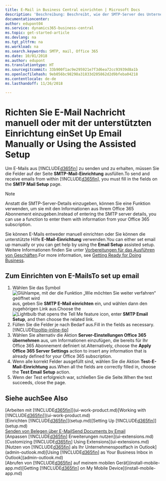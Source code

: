 ```yaml
---
title: E-Mail in Business Central einrichten | Microsoft Docs
description: 'Beschreibung: Beschreibt, wie der SMTP-Server des Unternehmens verwendet wird, um in Business Central E-Mail zu senden und zu empfangen und wie die E-Mail-Servereinstellungen verwendet werden, die im Office 365 Abonnement erstellt wurden.'
documentationcenter: 
author: edupont04
ms.service: dynamics365-business-central
ms.topic: get-started-article
ms.devlang: na
ms.tgt_pltfrm: na
ms.workload: na
ms.search.keywords: SMTP, mail, Office 365
ms.date: 10/01/2018
ms.author: edupont
ms.translationtype: HT
ms.sourcegitcommit: 33b900f1ac9e295921e7f3d6ea72cc93939d8a1b
ms.openlocfilehash: 9eb056bc98298a31833d205862d2d9bfeba04218
ms.contentlocale: de-de
ms.lasthandoff: 11/26/2018

---
```

# <a name="set-up-email-manually-or-using-the-assisted-setup"></a><span data-ttu-id="2d48e-103">Richten Sie E-Mail Nachricht manuell oder mit der unterstützten Einrichtung ein</span><span class="sxs-lookup"><span data-stu-id="2d48e-103">Set Up Email Manually or Using the Assisted Setup</span></span>
<span data-ttu-id="2d48e-104">Um E-Mails aus [!INCLUDE[d365fin](includes/d365fin_md.md)] zu senden und zu erhalten, müssen Sie die Felder auf der Seite **SMTP-Mail-Einrichtung** ausfüllen.</span><span class="sxs-lookup"><span data-stu-id="2d48e-104">To send and receive emails from within [!INCLUDE[d365fin](includes/d365fin_md.md)], you must fill in the fields on the **SMTP Mail Setup** page.</span></span>

> [!NOTE]  
>   <span data-ttu-id="2d48e-105">Anstatt die SMTP-Server-Details einzugeben, können Sie eine Funktion verwenden, um sie mit den Informationen aus Ihrem Office 365 Abonnement einzugeben.</span><span class="sxs-lookup"><span data-stu-id="2d48e-105">Instead of entering the SMTP server details, you can use a function to enter them with information from your Office 365 subscription.</span></span>

<span data-ttu-id="2d48e-106">Sie können E-Mails entweder manuell einrichten oder Sie können die unterstützte Hilfe **E-Mail-Einrichtung** verwenden.</span><span class="sxs-lookup"><span data-stu-id="2d48e-106">You can either set email up manually or you can get help by using the **Email Setup** assisted setup.</span></span> <span data-ttu-id="2d48e-107">Weitere Informationen finden Sie unter [Vorbereitungen für das Ausführen von Geschäften](ui-get-ready-business.md).</span><span class="sxs-lookup"><span data-stu-id="2d48e-107">For more information, see [Getting Ready for Doing Business](ui-get-ready-business.md).</span></span>  

## <a name="to-set-up-email"></a><span data-ttu-id="2d48e-108">Zum Einrichten von E-Mails</span><span class="sxs-lookup"><span data-stu-id="2d48e-108">To set up email</span></span>
1. <span data-ttu-id="2d48e-109">Wählen Sie das Symbol ![Glühlampe, mit der die Funktion „Wie möchten Sie weiter verfahren“ geöffnet wird](media/ui-search/search_small.png "Wie möchten Sie weiter verfahren?") aus, geben Sie **SMTP E-Mail einrichten** ein, und wählen dann den zugehörigen Link aus.</span><span class="sxs-lookup"><span data-stu-id="2d48e-109">Choose the ![Lightbulb that opens the Tell Me feature](media/ui-search/search_small.png "Tell me what you want to do") icon, enter **SMTP Email Setup**, and then choose the related link.</span></span>
2. <span data-ttu-id="2d48e-110">Füllen Sie die Felder je nach Bedarf aus.</span><span class="sxs-lookup"><span data-stu-id="2d48e-110">Fill in the fields as necessary.</span></span> [!INCLUDE[tooltip-inline-tip](includes/tooltip-inline-tip_md.md)]
3. <span data-ttu-id="2d48e-111">Wählen Sie alternativ die Aktion **Server-Einstellungen Office 365 übernehmen** aus, um Informationen einzufügen, die bereits für Ihr Office 365 Abonnement definiert ist.</span><span class="sxs-lookup"><span data-stu-id="2d48e-111">Alternatively, choose the **Apply Office 365 Server Settings** action to insert any information that is already defined for your Office 365 subscription.</span></span>
4. <span data-ttu-id="2d48e-112">Wenn alle korrekt Felder ausgefüllt sind, wählen Sie die Aktion **Test-E-Mail-Einrichtung** aus.</span><span class="sxs-lookup"><span data-stu-id="2d48e-112">When all the fields are correctly filled in, choose the **Test Email Setup** action.</span></span>
5. <span data-ttu-id="2d48e-113">Wenn der Test erfolgreich war, schließen Sie die Seite.</span><span class="sxs-lookup"><span data-stu-id="2d48e-113">When the test succeeds, close the page.</span></span>

## <a name="see-also"></a><span data-ttu-id="2d48e-114">Siehe auch</span><span class="sxs-lookup"><span data-stu-id="2d48e-114">See Also</span></span>  
<span data-ttu-id="2d48e-115">[Arbeiten mit [!INCLUDE[d365fin](includes/d365fin_md.md)]](ui-work-product.md)</span><span class="sxs-lookup"><span data-stu-id="2d48e-115">[Working with [!INCLUDE[d365fin](includes/d365fin_md.md)]](ui-work-product.md)</span></span>  
<span data-ttu-id="2d48e-116">[Einrichten [!INCLUDE[d365fin](includes/d365fin_md.md)]](setup.md)</span><span class="sxs-lookup"><span data-stu-id="2d48e-116">[Setting Up [!INCLUDE[d365fin](includes/d365fin_md.md)]](setup.md)</span></span>  
[<span data-ttu-id="2d48e-117">Senden von Belegen über E-Mail</span><span class="sxs-lookup"><span data-stu-id="2d48e-117">Send Documents by Email</span></span>](ui-how-send-documents-email.md)  
<span data-ttu-id="2d48e-118">[Anpassen [!INCLUDE[d365fin](includes/d365fin_md.md)] Erweiterungen nutzen](ui-extensions.md)</span><span class="sxs-lookup"><span data-stu-id="2d48e-118">[Customizing [!INCLUDE[d365fin](includes/d365fin_md.md)] Using Extensions](ui-extensions.md)</span></span>  
<span data-ttu-id="2d48e-119">[Nutzen von [!INCLUDE[d365fin](includes/d365fin_md.md)] als Ihr Unternehmenspostfach in Outlook](admin-outlook.md)</span><span class="sxs-lookup"><span data-stu-id="2d48e-119">[Using [!INCLUDE[d365fin](includes/d365fin_md.md)] as Your Business Inbox in Outlook](admin-outlook.md)</span></span>  
<span data-ttu-id="2d48e-120">[Abrufen von [!INCLUDE[d365fin](includes/d365fin_md.md)] auf meinem mobilen Gerät](install-mobile-app.md)</span><span class="sxs-lookup"><span data-stu-id="2d48e-120">[Getting [!INCLUDE[d365fin](includes/d365fin_md.md)] on My Mobile Device](install-mobile-app.md)</span></span>

